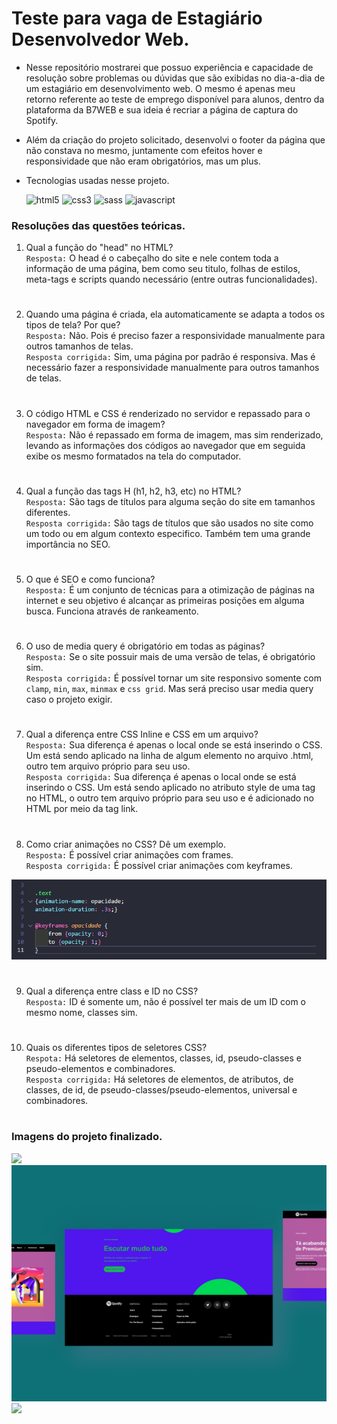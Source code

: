 # Teste para vaga de Estagiário Desenvolvedor Web.
- Nesse repositório mostrarei que possuo experiência e capacidade de resolução sobre problemas ou dúvidas que são exibidas no dia-a-dia de um estagiário em desenvolvimento web. O mesmo é apenas meu retorno referente ao teste de emprego disponível para alunos, dentro da plataforma da B7WEB e sua ideia é recriar a página de captura do Spotify.
- Além da criação do projeto solicitado, desenvolvi o footer da página que não constava no mesmo, juntamente com efeitos hover e responsividade que não eram obrigatórios, mas um plus. 

- Tecnologias usadas nesse projeto.
    <div style="display: inline_block">
        <img  alt="html5" src="https://img.shields.io/badge/HTML5-004369?style=for-the-badge&logo=html5&logoColor=white"/>
        <img  alt="css3" src="https://img.shields.io/badge/CSS3-0e7178?style=for-the-badge&logo=css3&logoColor=white"/>
        <img  alt="sass" src="https://img.shields.io/badge/Sass-004369?style=for-the-badge&logo=sass&logoColor=white"/>
        <img  alt="javascript" src="https://img.shields.io/badge/JavaScript-004369?style=for-the-badge&logo=javascript&logoColor=black"/>
    </div>

### Resoluções das questões teóricas.
1. Qual a função do "head" no HTML?<br>
`Resposta:` O head é o cabeçalho do site e nele contem toda a informação de uma página, bem como seu titulo, folhas de estilos, meta-tags e scripts quando necessário (entre outras funcionalidades). 
#
2. Quando uma página é criada, ela automaticamente se adapta a todos os tipos de tela? Por que?<br>
`Resposta:` Não. Pois é preciso fazer a responsividade manualmente para outros tamanhos de telas.<br>
`Resposta corrigida:` Sim, uma página por padrão é responsiva. Mas é necessário fazer a responsividade manualmente para outros tamanhos de telas.
#
3. O código HTML e CSS é renderizado no servidor e repassado para o navegador em forma de imagem?<br>
`Resposta:` Não é repassado em forma de imagem, mas sim renderizado, levando as informações dos códigos ao navegador que em seguida exibe os mesmo formatados na tela do computador.
#
4. Qual a função das tags H (h1, h2, h3, etc) no HTML?<br>
`Resposta:` São tags de títulos para alguma seção do site em tamanhos diferentes.<br>
`Resposta corrigida:` São tags de títulos que são usados no site como um todo ou em algum contexto especifico. Também tem uma grande importância no SEO.
#
5. O que é SEO e como funciona?<br>
`Resposta:` É um conjunto de técnicas para a otimização de páginas na internet e seu objetivo é alcançar as primeiras posições em alguma busca. Funciona através de rankeamento. 
#
6. O uso de media query é obrigatório em todas as páginas?<br>
`Resposta:` Se o site possuir mais de uma versão de telas, é obrigatório sim.<br>
`Resposta corrigida:` É possível tornar um site responsivo somente com `clamp`, `min`, `max`, `minmax` e `css grid`. Mas será preciso usar media query caso o projeto exigir.
#
7. Qual a diferença entre CSS Inline e CSS em um arquivo?<br>
`Resposta:` Sua diferença é apenas o local onde se está inserindo o CSS. Um está sendo aplicado na linha de algum elemento no arquivo .html, outro tem arquivo próprio para seu uso.<br>
`Resposta corrigida:` Sua diferença é apenas o local onde se está inserindo o CSS. Um está sendo aplicado no atributo style de uma tag no HTML, o outro tem arquivo próprio para seu uso e é adicionado no HTML por meio da tag link.
#
8. Como criar animações no CSS? Dê um exemplo.<br>
`Resposta:` É possível criar animações com frames.<br>
`Resposta corrigida:` É possível criar animações com keyframes.
<img src="./assets/image/codeCSS.png">

#
9. Qual a diferença entre class e ID no CSS?<br>
`Resposta:` ID é somente um, não é possível ter mais de um ID com o mesmo nome, classes sim.
#
10. Quais os diferentes tipos de seletores CSS?<br>
`Respota:` Há seletores de elementos, classes, id, pseudo-classes e pseudo-elementos e combinadores.<br>
`Resposta corrigida:` Há seletores de elementos, de atributos, de classes, de id, de pseudo-classes/pseudo-elementos, universal e combinadores.
#
### Imagens do projeto finalizado.
<img src="./assets/image/tela01.png">
<img src="./assets/image/tela02.png">
<img src="./assets/image/tela03.png">